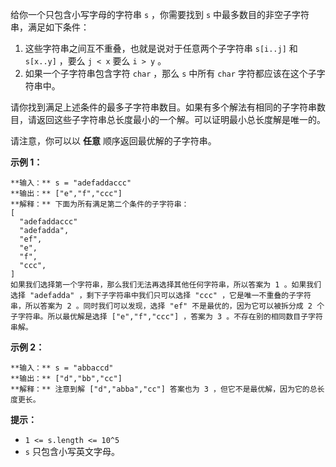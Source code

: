 给你一个只包含小写字母的字符串 `s` ，你需要找到 `s` 中最多数目的非空子字符串，满足如下条件：

  1. 这些字符串之间互不重叠，也就是说对于任意两个子字符串 `s[i..j]` 和 `s[x..y]` ，要么 `j < x` 要么 `i > y` 。
  2. 如果一个子字符串包含字符 `char` ，那么 `s` 中所有 `char` 字符都应该在这个子字符串中。

请你找到满足上述条件的最多子字符串数目。如果有多个解法有相同的子字符串数目，请返回这些子字符串总长度最小的一个解。可以证明最小总长度解是唯一的。

请注意，你可以以 **任意**  顺序返回最优解的子字符串。



**示例 1：**

    
    
    **输入：** s = "adefaddaccc"
    **输出：** ["e","f","ccc"]
    **解释：** 下面为所有满足第二个条件的子字符串：
    [
      "adefaddaccc"
      "adefadda",
      "ef",
      "e",
      "f",
      "ccc",
    ]
    如果我们选择第一个字符串，那么我们无法再选择其他任何字符串，所以答案为 1 。如果我们选择 "adefadda" ，剩下子字符串中我们只可以选择 "ccc" ，它是唯一不重叠的子字符串，所以答案为 2 。同时我们可以发现，选择 "ef" 不是最优的，因为它可以被拆分成 2 个子字符串。所以最优解是选择 ["e","f","ccc"] ，答案为 3 。不存在别的相同数目子字符串解。
    

**示例 2：**

    
    
    **输入：** s = "abbaccd"
    **输出：** ["d","bb","cc"]
    **解释：** 注意到解 ["d","abba","cc"] 答案也为 3 ，但它不是最优解，因为它的总长度更长。
    



**提示：**

  * `1 <= s.length <= 10^5`
  * `s` 只包含小写英文字母。

